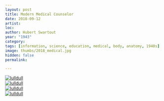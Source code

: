 ```yaml
---
layout: post
title: Modern Medical Counselor
date: 2018-09-12
artist: 
loc: 
author: Hubert Swartout
year: "1943"
category: 
tags: [information, science, education, medical, body, anatomy, 1940s]
image: thumbs/2018_medical.jpg
hidden: false
permalink:

---
```




<div class="post_image">
	<a href="{{ site.baseurl }}/images/posts/2018_medical/001.jpg" target="_blank">
	<img src="{{ site.baseurl }}/images/posts/2018_medical/001.jpg" alt="lulldull"></a>
</div>

<div class="post_image">
	<a href="{{ site.baseurl }}/images/posts/2018_medical/002.jpg" target="_blank">
	<img src="{{ site.baseurl }}/images/posts/2018_medical/002.jpg" alt="lulldull"></a>
</div>

<div class="post_image">
	<a href="{{ site.baseurl }}/images/posts/2018_medical/003.jpg" target="_blank">
	<img src="{{ site.baseurl }}/images/posts/2018_medical/003.jpg" alt="lulldull"></a>
</div>

<div class="post_image">
	<a href="{{ site.baseurl }}/images/posts/2018_medical/004.jpg" target="_blank">
	<img src="{{ site.baseurl }}/images/posts/2018_medical/004.jpg" alt="lulldull"></a>
</div>

